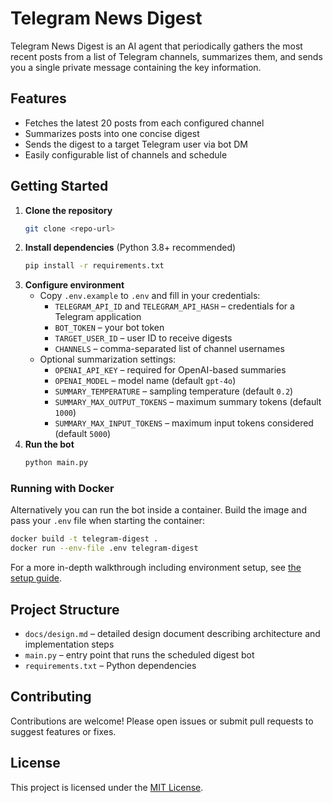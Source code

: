 # Telegram News Digest

Telegram News Digest is an AI agent that periodically gathers the most recent posts from a list of Telegram channels, summarizes them, and sends you a single private message containing the key information.

## Features
- Fetches the latest 20 posts from each configured channel
- Summarizes posts into one concise digest
- Sends the digest to a target Telegram user via bot DM
- Easily configurable list of channels and schedule

## Getting Started
1. **Clone the repository**
   ```bash
   git clone <repo-url>
   ```
2. **Install dependencies** (Python 3.8+ recommended)
   ```bash
   pip install -r requirements.txt
   ```
3. **Configure environment**
   - Copy `.env.example` to `.env` and fill in your credentials:
     - `TELEGRAM_API_ID` and `TELEGRAM_API_HASH` – credentials for a Telegram application
     - `BOT_TOKEN` – your bot token
     - `TARGET_USER_ID` – user ID to receive digests
     - `CHANNELS` – comma-separated list of channel usernames
    - Optional summarization settings:
      - `OPENAI_API_KEY` – required for OpenAI-based summaries
      - `OPENAI_MODEL` – model name (default `gpt-4o`)
      - `SUMMARY_TEMPERATURE` – sampling temperature (default `0.2`)
      - `SUMMARY_MAX_OUTPUT_TOKENS` – maximum summary tokens (default `1000`)
      - `SUMMARY_MAX_INPUT_TOKENS` – maximum input tokens considered (default `5000`)
4. **Run the bot**
   ```bash
   python main.py
   ```

### Running with Docker

Alternatively you can run the bot inside a container. Build the image and pass
your `.env` file when starting the container:

```bash
docker build -t telegram-digest .
docker run --env-file .env telegram-digest
```

For a more in-depth walkthrough including environment setup, see
[the setup guide](docs/setup_guide.md).

## Project Structure
- `docs/design.md` – detailed design document describing architecture and implementation steps
- `main.py` – entry point that runs the scheduled digest bot
- `requirements.txt` – Python dependencies

## Contributing
Contributions are welcome! Please open issues or submit pull requests to suggest features or fixes.

## License
This project is licensed under the [MIT License](LICENSE).


